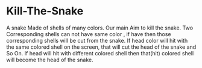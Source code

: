 # Kill-The-Snake
A snake Made of shells of many colors.  Our main Aim to kill the snake. Two Corresponding shells can not have same color , if have then those corresponding shells will be cut from the snake. If head color will hit with the same colored shell on the screen, that will cut the head of the snake and So On. If head will hit with different colored shell then that(hit) colored shell will become the head of the snake.
